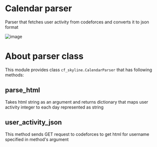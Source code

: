 # Calendar parser

Parser that fetches user activity from codeforces and converts it to json format

![image](https://user-images.githubusercontent.com/51270744/181876788-35a98a44-2ea6-4e08-833d-574385864632.png)


# About parser class
This module provides class `cf_skyline.CalendarParser` that has following methods:


## parse_html

Takes html string as an argument and returns dictionary that maps user activity integer to each day represented as string


## user_activity_json

This method sends GET request to codeforces to get html for username specified in method's argument